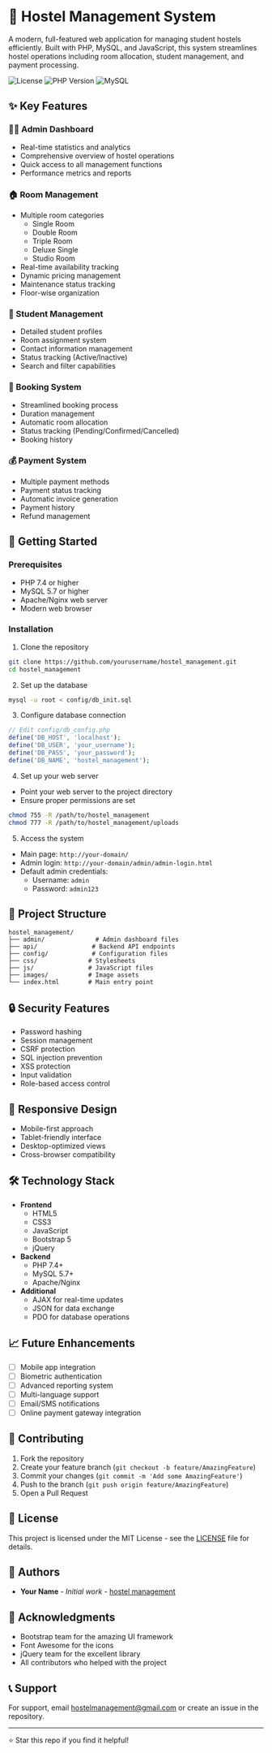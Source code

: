 # 🏨 Hostel Management System

A modern, full-featured web application for managing student hostels efficiently. Built with PHP, MySQL, and JavaScript, this system streamlines hostel operations including room allocation, student management, and payment processing.

![License](https://img.shields.io/badge/license-MIT-blue.svg)
![PHP Version](https://img.shields.io/badge/PHP-7.4+-green.svg)
![MySQL](https://img.shields.io/badge/MySQL-5.7+-orange.svg)

## ✨ Key Features

### 👨‍💼 Admin Dashboard
- Real-time statistics and analytics
- Comprehensive overview of hostel operations
- Quick access to all management functions
- Performance metrics and reports

### 🏠 Room Management
- Multiple room categories
  - Single Room
  - Double Room
  - Triple Room
  - Deluxe Single
  - Studio Room
- Real-time availability tracking
- Dynamic pricing management
- Maintenance status tracking
- Floor-wise organization

### 👥 Student Management
- Detailed student profiles
- Room assignment system
- Contact information management
- Status tracking (Active/Inactive)
- Search and filter capabilities

### 📅 Booking System
- Streamlined booking process
- Duration management
- Automatic room allocation
- Status tracking (Pending/Confirmed/Cancelled)
- Booking history

### 💰 Payment System
- Multiple payment methods
- Payment status tracking
- Automatic invoice generation
- Payment history
- Refund management

## 🚀 Getting Started

### Prerequisites
- PHP 7.4 or higher
- MySQL 5.7 or higher
- Apache/Nginx web server
- Modern web browser

### Installation

1. Clone the repository
```bash
git clone https://github.com/yourusername/hostel_management.git
cd hostel_management
```

2. Set up the database
```bash
mysql -u root < config/db_init.sql
```

3. Configure database connection
```php
// Edit config/db_config.php
define('DB_HOST', 'localhost');
define('DB_USER', 'your_username');
define('DB_PASS', 'your_password');
define('DB_NAME', 'hostel_management');
```

4. Set up your web server
- Point your web server to the project directory
- Ensure proper permissions are set
```bash
chmod 755 -R /path/to/hostel_management
chmod 777 -R /path/to/hostel_management/uploads
```

5. Access the system
- Main page: `http://your-domain/`
- Admin login: `http://your-domain/admin/admin-login.html`
- Default admin credentials:
  - Username: `admin`
  - Password: `admin123`

## 📁 Project Structure
```
hostel_management/
├── admin/              # Admin dashboard files
├── api/               # Backend API endpoints
├── config/            # Configuration files
├── css/              # Stylesheets
├── js/               # JavaScript files
├── images/           # Image assets
└── index.html        # Main entry point
```

## 🔒 Security Features
- Password hashing
- Session management
- CSRF protection
- SQL injection prevention
- XSS protection
- Input validation
- Role-based access control

## 📱 Responsive Design
- Mobile-first approach
- Tablet-friendly interface
- Desktop-optimized views
- Cross-browser compatibility

## 🛠️ Technology Stack
- **Frontend**
  - HTML5
  - CSS3
  - JavaScript
  - Bootstrap 5
  - jQuery
- **Backend**
  - PHP 7.4+
  - MySQL 5.7+
  - Apache/Nginx
- **Additional**
  - AJAX for real-time updates
  - JSON for data exchange
  - PDO for database operations

## 📈 Future Enhancements
- [ ] Mobile app integration
- [ ] Biometric authentication
- [ ] Advanced reporting system
- [ ] Multi-language support
- [ ] Email/SMS notifications
- [ ] Online payment gateway integration

## 🤝 Contributing
1. Fork the repository
2. Create your feature branch (`git checkout -b feature/AmazingFeature`)
3. Commit your changes (`git commit -m 'Add some AmazingFeature'`)
4. Push to the branch (`git push origin feature/AmazingFeature`)
5. Open a Pull Request

## 📄 License
This project is licensed under the MIT License - see the [LICENSE](LICENSE) file for details.

## 👥 Authors
- **Your Name** - *Initial work* - [hostel management](https://github.com/yourusername)

## 🙏 Acknowledgments
- Bootstrap team for the amazing UI framework
- Font Awesome for the icons
- jQuery team for the excellent library
- All contributors who helped with the project

## 📞 Support
For support, email hostelmanagement@gmail.com or create an issue in the repository.

---
⭐️ Star this repo if you find it helpful! 
